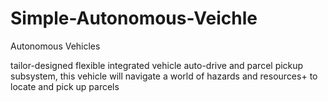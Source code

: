 # Simple-Autonomous-Veichle
Autonomous Vehicles

tailor-designed flexible integrated vehicle auto-drive and parcel pickup subsystem, this vehicle
will navigate a world of hazards and resources+ to locate and pick up parcels
